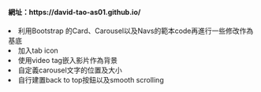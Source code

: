 <h4>網址：https://david-tao-as01.github.io/ </h4>
<li>利用Bootstrap 的Card、Carousel以及Navs的範本code再進行一些修改作為基底</li>
<li>加入tab icon</li>
<li>使用video tag嵌入影片作為背景</li>
<li>自定義carousel文字的位置及大小</li>
<li>自行建置back to top按鈕以及smooth scrolling</li>